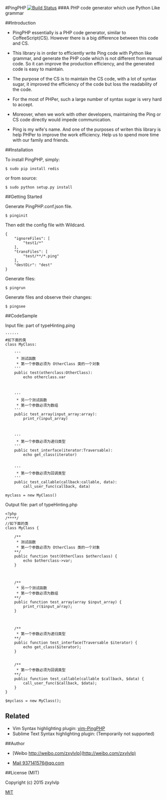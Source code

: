 #PingPHP 
[![Build Status](https://travis-ci.org/zxylvlp/PingPHP.svg?branch=master)](https://travis-ci.org/zxylvlp/PingPHP)
###A PHP code generator which use Python Like grammar



##Introduction

- PingPHP essentially is a PHP code generator, similar to CoffeeScript(CS). However there is a big difference between this code and CS. 
- This library is in order to efficiently write Ping code with Python like grammar, and generate the PHP code which is not different from manual code. So it can improve the production efficiency, and the generated code is easy to maintain. 
- The purpose of the CS is to maintain the CS code, with a lot of syntax sugar, it improved the efficiency of the code but loss the readability of the code. 
- For the most of PHPer, such a large number of syntax sugar is very hard to accept. 
- Moreover, when we work with other developers, maintaining the Ping or CS code directly would impede communication.

- Ping is my wife's name. And one of the purposes of writen this library is help PHPer to improve the work efficiency. Help us to spend more time with our family and friends.

##Installation

To install PingPHP, simply:

`$ sudo pip install redis`

or from source:

`$ sudo python setup.py install`

##Getting Started

Generate PingPHP.conf.json file.

```
$ pinginit
```

Then edit the config file with Wildcard.

```
{
    "ignoreFiles": [
        "test1/*"
    ], 
    "transFiles": [
        "test/**/*.ping"
    ], 
    "destDir": "dest"
}
```

Generate files:

```
$ pingrun
```
Generate files and observe their changes:

```
$ pingsee
```

##CodeSample

Input file: part of typeHinting.ping

```
''''''
#如下面的类
class MyClass:

    '''
     * 测试函数
     * 第一个参数必须为 OtherClass 类的一个对象
    '''
    public test(otherclass:OtherClass):
        echo otherclass.var
    


    '''
     * 另一个测试函数
     * 第一个参数必须为数组 
    ''' 
    public test_array(input_array:array):
        print_r(input_array)
    


    '''
     * 第一个参数必须为递归类型
    '''
    public test_interface(iterator:Traversable):
        echo get_class(iterator)
    
    
    '''
     * 第一个参数必须为回调类型
    '''
    public test_callable(callback:callable, data):
        call_user_func(callback, data)
    
myclass = new MyClass()

```

Output file: part of typeHinting.php

```
<?php
/****/
//如下面的类
class MyClass { 
    
    /**
     * 测试函数
     * 第一个参数必须为 OtherClass 类的一个对象
    **/
    public function test(OtherClass $otherclass) { 
        echo $otherclass->var; 
    }
    
    
    
    /**
     * 另一个测试函数
     * 第一个参数必须为数组 
    **/
    public function test_array(array $input_array) { 
        print_r($input_array); 
    }
    
    
    
    /**
     * 第一个参数必须为递归类型
    **/
    public function test_interface(Traversable $iterator) { 
        echo get_class($iterator); 
    }
    
    
    /**
     * 第一个参数必须为回调类型
    **/
    public function test_callable(callable $callback, $data) { 
        call_user_func($callback, $data); 
    }
}

$myclass = new MyClass(); 
```

## Related

* Vim Syntax highlighting plugin: [vim-PingPHP](https://github.com/PingPHP/Vim-PingPHP)
* Sublime Text Syntax highlighting plugin: (Temporarily not supported)

##Author

* [Weibo http://weibo.com/zxylvlp](http://weibo.com/zxylvlp)

* [Mail 937141576@qq.com](mailto:937141576@qq.com)

##License (MIT)

Copyright (c) 2015 zxylvlp

[MIT](https://github.com/zxylvlp/PingPHP/blob/master/LICENSE)
